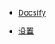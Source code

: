 <!-- 侧边栏导航 -->

* [Docsify](README.md)
  <!-- - [初始化项目](README.md#初始化项目)
  - [开始写文档](README.md#开始写文档)
  - [本地预览](README.md#本地预览)

  - [诗词名篇](README.md#诗词名篇)
    - [滕王阁序](README.md#滕王阁序)
    - [洛神赋](README.md#洛神赋) -->

* [设置](configuration.md)